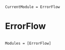 ```@meta
CurrentModule = ErrorFlow
```

# ErrorFlow

```@index
```

```@autodocs
Modules = [ErrorFlow]
```
